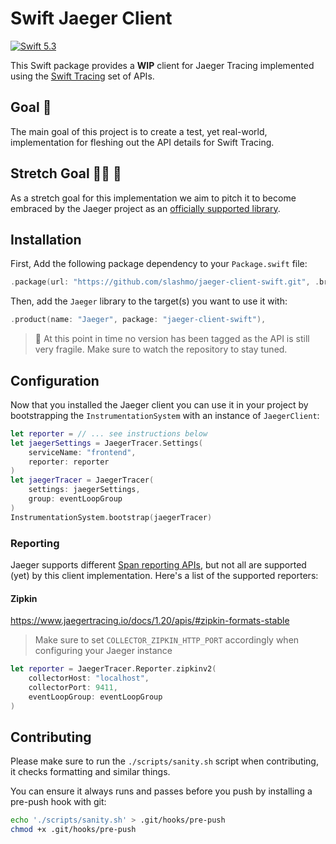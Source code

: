 # Swift Jaeger Client

[![Swift 5.3](https://img.shields.io/badge/Swift-5.3-ED523F.svg?style=flat)](https://swift.org/download/)

This Swift package provides a **WIP** client for Jaeger Tracing implemented using the
[Swift Tracing](https://github.com/slashmo/gsoc-swift-tracing) set of APIs.

## Goal 🥅

The main goal of this project is to create a test, yet real-world, implementation for fleshing out the API details for
Swift Tracing.

## Stretch Goal 🙆‍♀️ 🥅

As a stretch goal for this implementation we aim to pitch it to become embraced by the Jaeger project as an [officially supported library](https://www.jaegertracing.io/docs/1.19/client-libraries/#supported-libraries).

## Installation

First, Add the following package dependency to your `Package.swift` file:

```swift
.package(url: "https://github.com/slashmo/jaeger-client-swift.git", .branch("main")),
```

Then, add the `Jaeger` library to the target(s) you want to use it with:

```swift
.product(name: "Jaeger", package: "jaeger-client-swift"),
```

> 🔖 At this point in time no version has been tagged as the API is still very fragile. Make sure to watch the repository to stay tuned.

## Configuration

Now that you installed the Jaeger client you can use it in your project by bootstrapping the `InstrumentationSystem` with an instance of `JaegerClient`:

```swift
let reporter = // ... see instructions below
let jaegerSettings = JaegerTracer.Settings(
    serviceName: "frontend", 
    reporter: reporter
)
let jaegerTracer = JaegerTracer(
    settings: jaegerSettings, 
    group: eventLoopGroup
)
InstrumentationSystem.bootstrap(jaegerTracer)
```

### Reporting

Jaeger supports different [Span reporting APIs](https://www.jaegertracing.io/docs/1.20/apis/#span-reporting-apis), but
not all are supported (yet) by this client implementation. Here's a list of the supported reporters:

#### Zipkin

https://www.jaegertracing.io/docs/1.20/apis/#zipkin-formats-stable

> Make sure to set `COLLECTOR_ZIPKIN_HTTP_PORT` accordingly when configuring your Jaeger instance

```swift
let reporter = JaegerTracer.Reporter.zipkinv2(
    collectorHost: "localhost",
    collectorPort: 9411,
    eventLoopGroup: eventLoopGroup
)
```

## Contributing

Please make sure to run the `./scripts/sanity.sh` script when contributing, it checks formatting and similar things.

You can ensure it always runs and passes before you push by installing a pre-push hook with git:

```sh
echo './scripts/sanity.sh' > .git/hooks/pre-push
chmod +x .git/hooks/pre-push
```
